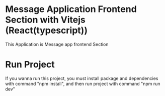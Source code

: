 # Message Application Frontend Section with Vitejs (React(typescript))
This Application is Message app frontend Section 

# Run Project
If you wanna run this project, you must install package and dependencies with command "npm install", and then run project with command "npm run dev"
